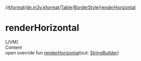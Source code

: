 //[kformat](../../../index.md)/[de.m3y.kformat](../../index.md)/[Table](../index.md)/[BorderStyle](index.md)/[renderHorizontal](render-horizontal.md)



# renderHorizontal  
[JVM]  
Content  
open override fun [renderHorizontal](render-horizontal.md)(out: [StringBuilder](https://docs.oracle.com/javase/8/docs/api/java/lang/StringBuilder.html))  




